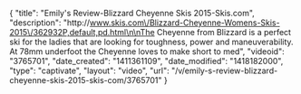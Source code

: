 {
    "title": "Emily's Review-Blizzard Cheyenne Skis 2015-Skis.com",
    "description": "http:\/\/www.skis.com\/Blizzard-Cheyenne-Womens-Skis-2015\/362932P,default,pd.html\n\nThe Cheyenne from Blizzard is a perfect ski for the ladies that are looking for toughness, power and maneuverability. At 78mm underfoot the Cheyenne loves to make short to med",
    "videoid": "3765701",
    "date_created": "1411361109",
    "date_modified": "1418182000",
    "type": "captivate",
    "layout": "video",
    "url": "\/v\/emily-s-review-blizzard-cheyenne-skis-2015-skis-com\/3765701"
}